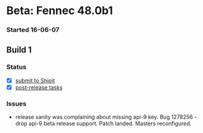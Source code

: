 # Beta: Fennec 48.0b1

### Started 16-06-07

## Build 1

### Status
- [x] [submit to Shipit](https://wiki.mozilla.org/Release:Release_Automation_on_Mercurial:Starting_a_Release#Submit_to_Ship_It)
- [x] [post-release tasks](https://wiki.mozilla.org/Release:Release_Automation_on_Mercurial:Updates_through_Shipping#Post-release_tasks)

### Issues
- release sanity was complaining about missing api-9 key. Bug 1278256 - drop api-9 beta release support. Patch landed. Masters reconfigured.


